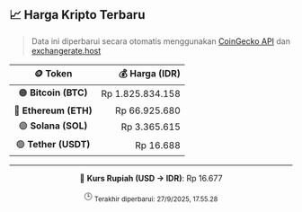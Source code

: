 

<!-- HARGA_KRIPTO -->
## 📈 Harga Kripto Terbaru

> Data ini diperbarui secara otomatis menggunakan [CoinGecko API](https://www.coingecko.com/) dan [exchangerate.host](https://exchangerate.host/)

<div align="center">

| 🪙 Token | 💰 Harga (IDR) |
|:------:|---------------:|
| 🟠 **Bitcoin (BTC)**   | Rp 1.825.834.158 |
| 🔵 **Ethereum (ETH)**  | Rp 66.925.680 |
| 🟣 **Solana (SOL)**    | Rp 3.365.615 |
| 🟢 **Tether (USDT)**   | Rp 16.688 |

---

💱 **Kurs Rupiah (USD → IDR)**: Rp 16.677

🕒 <sub>Terakhir diperbarui: 27/9/2025, 17.55.28</sub>

</div>
<!-- /HARGA_KRIPTO -->